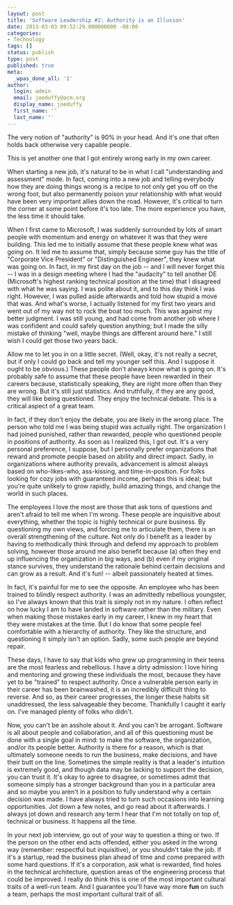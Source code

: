 ```yaml
---
layout: post
title: 'Software Leadership #2: Authority is an Illusion'
date: 2013-03-03 09:52:29.000000000 -08:00
categories:
- Technology
tags: []
status: publish
type: post
published: true
meta:
  _wpas_done_all: '1'
author:
  login: admin
  email: joeduffy@acm.org
  display_name: joeduffy
  first_name: ''
  last_name: ''
---
```

The very notion of "authority" is 90% in your head. And it's one that often holds
back otherwise very capable people.

This is yet another one that I got entirely wrong early in my own career.

When starting a new job, it's natural to be in what I call "understanding and assessment"
mode. In fact, coming into a new job and telling everybody how they are doing things
wrong is a recipe to not only get you off on the wrong foot, but also permanently
poison your relationship with what would have been very important allies down the
road. However, it's critical to turn the corner at some point before it's too late.
The more experience you have, the less time it should take.

When I first came to Microsoft, I was suddenly surrounded by lots of smart people
with momentum and energy on whatever it was that they were building. This led me
to initially assume that these people knew what was going on. It led me to assume
that, simply because some guy has the title of "Corporate Vice President" or "Distinguished
Engineer", they knew what was going on. In fact, in my first day on the job -- and
I will never forget this -- I was in a design meeting where I had the "audacity"
to tell another DE (Microsoft's highest ranking technical position at the time) that
I disagreed with what he was saying. I was polite about it, and to this day think
I was right. However, I was pulled aside afterwards and told how stupid a move that
was. And what's worse, I actually listened for my first two years and went out of
my way not to rock the boat too much. This was against my better judgment. I was
still young, and had come from another job where I was confident and could safely
question anything; but I made the silly mistake of thinking "well, maybe things are
different around here." I still wish I could get those two years back.

Allow me to let you in on a little secret. (Well, okay, it's not really a secret,
but if only I could go back and tell my younger self this. And I suppose it ought
to be obvious.) These people don't always know what is going on. It's probably safe
to assume that these people have been rewarded in their careers because, statistically
speaking, they are right more often than they are wrong. But it's still just statistics.
And truthfully, if they are any good, they will like being questioned. They enjoy
the technical debate. This is a critical aspect of a great team.

In fact, if they don't enjoy the debate, you are likely in the wrong place. The person
who told me I was being stupid was actually right. The organization I had joined
punished, rather than rewarded, people who questioned people in positions of authority.
As soon as I realized this, I got out. It's a very personal preference, I suppose,
but I personally prefer organizations that reward and promote people based on ability
and direct impact. Sadly, in organizations where authority prevails, advancement
is almost always based on who-likes-who, ass-kissing, and time-in-position. For folks
looking for cozy jobs with guaranteed income, perhaps this is ideal; but you're quite
unlikely to grow rapidly, build amazing things, and change the world in such places.

The employees I love the most are those that ask tons of questions and aren't afraid
to tell me when I'm wrong. These people are inquisitive about everything, whether
the topic is highly technical or pure business. By questioning my own views, and
forcing me to articulate them, there is an overall strengthening of the culture.
Not only do I benefit as a leader by having to methodically think through and defend
my approach to problem solving, however those around me also benefit because (a)
often they end up influencing the organization in big ways, and (b) even if my original
stance survives, they understand the rationale behind certain decisions and can grow
as a result. And it's fun! -- albeit passionately heated at times.

In fact, it's painful for me to see the opposite. An employee who has been trained
to blindly respect authority. I was an admittedly rebellious youngster, so I've always
known that this trait is simply not in my nature. I often reflect on how lucky I
am to have landed in software rather than the military. Even when making those mistakes
early in my career, I knew in my heart that they were mistakes at the time. But I
do know that some people feel comfortable with a hierarchy of authority. They like
the structure, and questioning it simply isn't an option. Sadly, some such people
are beyond repair.

These days, I have to say that kids who grew up programming in their teens are the
most fearless and rebellious. I have a dirty admission: I love hiring and mentoring
and growing these individuals the most, because they have yet to be "trained" to
respect authority. Once a vulnerable person early in their career has been brainwashed,
it is an incredibly difficult thing to reverse. And so, as their career progresses,
the longer these habits sit unaddressed, the less salvageable they become. Thankfully
I caught it early on. I've managed plenty of folks who didn't.

Now, you can't be an asshole about it. And you can't be arrogant. Software is all
about people and collaboration, and all of this questioning must be done with a single
goal in mind: to make the software, the organization, and/or its people better. Authority
is there for a reason, which is that ultimately someone needs to run the business,
make decisions, and have their butt on the line. Sometimes the simple reality is
that a leader's intuition is extremely good, and though data may be lacking to support
the decision, you can trust it. It's okay to agree to disagree, or sometimes admit
that someone simply has a stronger background than you in a particular area and so
maybe you aren't in a position to fully understand why a certain decision was made.
I have always tried to turn such occasions into learning opportunities. Jot down
a few notes, and go read about it afterwards. I always jot down and research any
term I hear that I'm not totally on top of, technical or business. It happens all
the time.

In your next job interview, go out of your way to question a thing or two. If the
person on the other end acts offended, either you asked in the wrong way (remember:
respectful but inquisitive), or you shouldn't take the job. If it's a startup, read
the business plan ahead of time and come prepared with some hard questions. If it's
a corporation, ask what is rewarded, find holes in the technical architecture, question
areas of the engineering process that could be improved. I really do think this is
one of the most important cultural traits of a well-run team. And I guarantee you'll
have way more **fun** on such a team, perhaps the most important cultural trait of
all.

